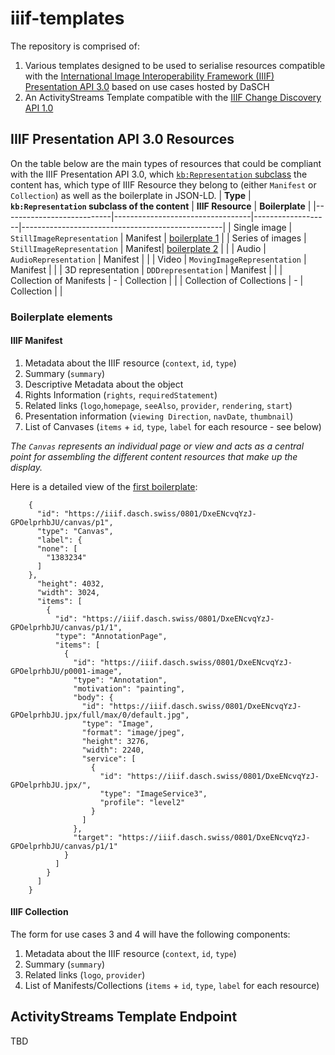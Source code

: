 # iiif-templates
The repository is comprised of:
1. Various templates designed to be used to serialise resources compatible with the [International Image Interoperability Framework (IIIF) Presentation API 3.0](https://iiif.io/api/presentation/3.0/) based on use cases hosted by DaSCH
2. An ActivityStreams Template compatible with the [IIIF Change Discovery API 1.0](https://iiif.io/api/discovery/1.0/)

## IIIF Presentation API 3.0 Resources 
On the table below are the main types of resources that could be compliant with the IIIF Presentation API 3.0, which [`kb:Representation` subclass](https://docs-api.dasch.swiss/02-knora-ontologies/knora-base/#representations) the content has, which type of IIIF Resource they belong to (either `Manifest` or `Collection`) as well as the boilerplate in JSON-LD.
| **Type**                  | **`kb:Representation` subclass of the content** | **IIIF Resource** | **Boilerplate**                                     |
|---------------------------|----------------------------------|-------------------|--------------------------------------------------|
| Single image              | `StillImageRepresentation`       | Manifest          | [boilerplate 1](boilerplates/boilerplate01.json) |
| Series of images          | `StillImageRepresentation`       | Manifest|          [boilerplate 2](boilerplates/boilerplate02.json)          |                                                  |
| Audio                     | `AudioRepresentation`            | Manifest          |                                                  |
| Video                     | `MovingImageRepresentation`      | Manifest          |                                                  |
| 3D representation         | `DDDrepresentation`              | Manifest          |                                                  |
| Collection of Manifests   | -                                | Collection        |                                                  |
| Collection of Collections | -                                | Collection        |                                                  |

### Boilerplate elements

#### IIIF Manifest

1. Metadata about the IIIF resource (`context`, `id`, `type`)
2. Summary (`summary`)
3. Descriptive Metadata about the object
4. Rights Information (`rights`, `requiredStatement`)
5. Related links (`logo`,`homepage`, `seeAlso`, `provider`, `rendering`, `start`)
6. Presentation information (`viewing Direction`, `navDate`, `thumbnail`)
7. List of Canvases (`items` + `id`, `type`, `label` for each resource - see below)

_The `Canvas` represents an individual page or view and acts as a central point for assembling the different content resources that make up the display._

Here is a detailed view of the [first boilerplate](boilerplates/boilerplate01.json#L170):

```
    {
      "id": "https://iiif.dasch.swiss/0801/DxeENcvqYzJ-GPOelprhbJU/canvas/p1",
      "type": "Canvas",
      "label": {
      "none": [
        "1383234"
      ]
    },
      "height": 4032,
      "width": 3024,
      "items": [
        {
          "id": "https://iiif.dasch.swiss/0801/DxeENcvqYzJ-GPOelprhbJU/canvas/p1/1",
          "type": "AnnotationPage",
          "items": [
            {
              "id": "https://iiif.dasch.swiss/0801/DxeENcvqYzJ-GPOelprhbJU/p0001-image",
              "type": "Annotation",
              "motivation": "painting",
              "body": {
                "id": "https://iiif.dasch.swiss/0801/DxeENcvqYzJ-GPOelprhbJU.jpx/full/max/0/default.jpg",
                "type": "Image",
                "format": "image/jpeg",
                "height": 3276,
                "width": 2240,
                "service": [
                  {
                    "id": "https://iiif.dasch.swiss/0801/DxeENcvqYzJ-GPOelprhbJU.jpx/",
                    "type": "ImageService3",
                    "profile": "level2"
                  }
                ]
              },
              "target": "https://iiif.dasch.swiss/0801/DxeENcvqYzJ-GPOelprhbJU/canvas/p1/1"
            }
          ]
        }
      ]
    }
```

#### IIIF Collection
The form for use cases 3 and 4 will have the following components:

1. Metadata about the IIIF resource (`context`, `id`, `type`)
2. Summary (`summary`)
3. Related links (`logo`, `provider`)
4. List of Manifests/Collections (`items` + `id`, `type`, `label` for each resource)


## ActivityStreams Template Endpoint
TBD
